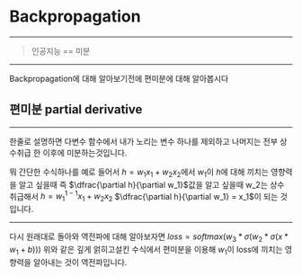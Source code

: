 # Backpropagation

<hr>

> 인공지능 == 미분
<hr>
Backpropagation에 대해 알아보기전에 편미분에 대해 알아봅시다

## 편미분 partial derivative
<hr>
한줄로 설명하면 다변수 함수에서 내가 노리는 변수 하나를 제외하고 나머지는 전부 상수취급 한 이후에 미분하는것입니다.

뭐 간단한 수식하나를 예로 들어서 $h = w_1x_1 + w_2x_2$에서 
$w_1$이 $h$에 대해 끼치는 영향력을 알고 싶을때 즉
$\dfrac{\partial h}{\partial w_1}$값을 알고 싶을때
w_2는 상수 취급해서 
$h = w_1^{1-1}x_1 + w_2x_2$
$\dfrac{\partial h}{\partial w_1} = x_1$이 되는 것입니다.

<hr>

다시 원래대로 돌아와 역전파에 대해 알아보자면 
$loss = softmax(w_3*\sigma(w_2*\sigma(x*w_1+b)))$
위와 같은 깊게 얽히고설킨 수식에서 편미분을 이용해 $w_1$이 loss에 끼치는 영향력을 알아내는 것이 역전파입니다.

